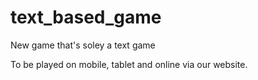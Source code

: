 # text_based_game
New game that's soley a text game

To be played on mobile, tablet and online via our website.
